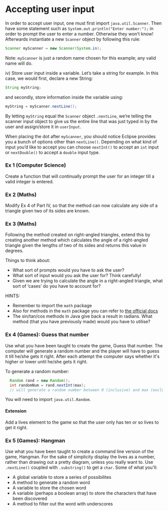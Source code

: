 Accepting user input
===

In order to accept user input, one must first import `java.util.Scanner`. Then have some statement such as `System.out.println("Enter number:");` in order to prompt the user to enter a number. Otherwise they won’t know! Afterwards instantiate a new `Scanner` object by following this rule: 
```java
Scanner myScanner = new Scanner(System.in); 
```
Note: `myScanner` is just a random name chosen for this example; any valid name will do.

iv)	Store user input inside a variable. Let’s take a string for example. In this case, we would first, declare a new String:
```java
String myString;
```
and secondly, store information inside the variable using:
```java
myString = myScanner.nextLine();
```
By letting `myString` equal the `Scanner` object `.nextLine`, we’re telling the scanner input object to give us the entire line that was just typed in by the user and assign/store it in `userInput`.

When placing the dot after `myScanner`, you should notice Eclipse provides you a bunch of options other than `nextLine()`. Depending on what kind of input you’d like to accept you can choose `nextInt()` to accept an `int` input or `nextDouble()` to accept a `double` input type.

### Ex 1 (Computer Science)
Create a function that will continually prompt the user for an integer till a valid integer is entered.

### Ex 2 (Maths)
Modify Ex 4 of Part IV, so that the method can now calculate any side of a triangle given two of its sides are known. 

### Ex 3 (Maths)
Following the method created on right-angled triangles, extend this by creating another method which calculates the angle of a right-angled triangle given the lengths of two of its sides and returns this value in degrees.

Things to think about:
-	What sort of prompts would you have to ask the user?
-	What sort of input would you ask the user for? Think carefully!
-	Given we are trying to calculate the angle in a right-angled triangle, what sort of ‘cases’ do you have to account for?

HINTS: 
- Remember to import the `math` package
- Also for methods in the `math` package you can refer to [the official docs](http://docs.oracle.com/javase/7/docs/api/java/lang/Math.html)
- The sin/tan/cos methods in Java give back a result in radians. What method (that you have previously made) would you have to utilise?


### Ex 4 (Games): Guess that number
Use what you have been taught to create the game, Guess that number. The computer will generate a random number and the player will have to guess it till he/she gets it right. After each attempt the computer says whether it's higher or lower until he/she gets it right. 

To generate a random number:

```java
  Random rand = new Random();
  int randomNum = rand.nextInt(max);
  // will generate a random number between 0 (inclusive) and max (exclusive)
```

You will need to import `java.util.Random`.

#### Extension
Add a lives element to the game so that the user only has ten or so lives to get it right.

### Ex 5 (Games): Hangman
Use what you have been taught to create a command line version of the game, Hangman. For the sake of simplicity display the lives as a number, rather than drawing out a pretty diagram, unless you really want to. Use `.nextLine()` coupled with `.substring()` to get a `char`. Some of what you'll:
- A global variable to store a series of possibilites
- A method to generate a random word
- A variable to store the chosen word
- A variable (perhaps a boolean array) to store the characters that have been discovered
- A method to filter out the word with underscores

